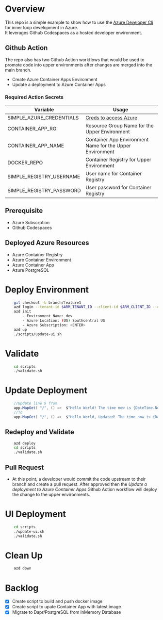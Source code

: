# Overview
This repo is a simple example to show how to use the [Azure Developer Cli](https://docs.microsoft.com/en-us/azure/developer/azure-developer-cli/reference) for inner loop development in Azure.  
It leverages Github Codespaces as a hosted developer environment. 

## Github Action
The repo also has two Github Action workflows that would be used to promote code into upper environments after changes are merged into the main branch. 
* Create Azure Container Apps Environment 
* Update a deployment to Azure Container Apps

### Required Action Secrets
| Variable | Usage |
--------------- | --------------- 
| SIMPLE_AZURE_CREDENTIALS | [Creds to access Azure](https://docs.microsoft.com/en-us/azure/developer/github/connect-from-azure?tabs=azure-portal%2Cwindows)| 
| CONTAINER_APP_RG | Resource Group Name for the Upper Environment  | 
| CONTAINER_APP_NAME | Container App Environment Name for the Upper Environment | 
| DOCKER_REPO | Container Registry for Upper Environment |
| SIMPLE_REGISTRY_USERNAME | User name for Container Registry | 
| SIMPLE_REGISTRY_PASSWORD | User password for Container Registry | 

## Prerequisite 
* Azure Subscrption
* Github Codespaces

## Deployed Azure Resources 
* Azure Container Registry 
* Azure Container Environment 
* Azure Container App
* Azure PostgreSQL

# Deploy Environment
``` bash
    git checkout -b branch/feature1
    azd login --tenant-id $ARM_TENANT_ID --client-id $ARM_CLIENT_ID --client-secret $ARM_CLIENT_SECRET
    azd init 
        - Environment Name: dev
        - Azure Location: (US) Southcentral US
        - Azure Subscription: <ENTER> 
    azd up
    ./scripts/update-ui.sh
```

# Validate
```bash
    cd scripts
    ./validate.sh
```

# Update Deployment
```C#
    //Update line 9 from 
    app.MapGet( "/", () =>  $"Hello World! The time now is {DateTime.Now}" );
    //To 
    app.MapGet( "/", () =>  $"Hello World, Updated! The time now is {DateTime.Now}" );
```

## Redeploy and Validate 
``` bash
    azd deploy 
    cd scripts
    ./validate.sh
```

## Pull Request
* At this point, a developer would commit the code upstream to their branch and create a pull request. After approved then the _Update a deployment to Azure Container Apps_ Github Action workflow will deploy the change to the upper environments. 

# UI Deployment 
``` bash
    cd scripts
    ./update-ui.sh
    ./validate.sh
```

# Clean Up
``` bash
    azd down
```

# Backlog
- [X] Create script to build and push docker image
- [X] Create script to upate Container App with latest image
- [X] Migrate to Dapr/PostgreSQL from InMemory Database